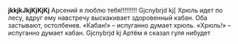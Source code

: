 **jkkjkJkjKjKjKj**
Арсений я люблю тебя!!!!!!!!!
Gjcnybrjd kj[
Хрюль идет по лесу, вдруг ему навстречу выскакивает здоровенный кабан. Оба застывают, остолбенев.
«Кабан!» – испуганно думает хрюль.
«Хрюль!» – испуганно думает кабан.
Gjcnybrjd kj
Артём я сказал гуля нибудет
